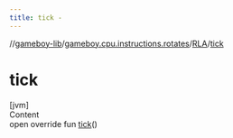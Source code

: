 ```yaml
---
title: tick -
---
```

//[gameboy-lib](../../index.md)/[gameboy.cpu.instructions.rotates](../index.md)/[RLA](index.md)/[tick](tick.md)



# tick  
[jvm]  
Content  
open override fun [tick](tick.md)()  



